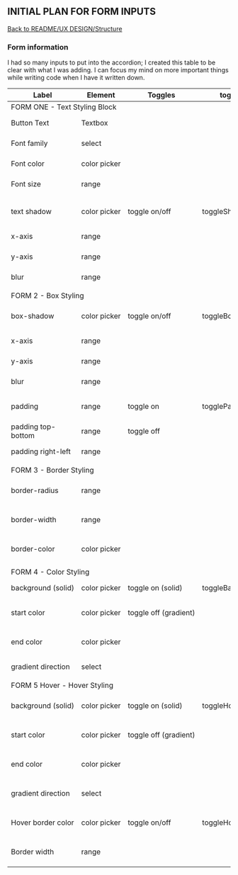 ## INITIAL PLAN FOR FORM INPUTS
[Back to README/UX DESIGN/Structure](/README.md/#3-structure)


### Form information 
I had so many inputs to put into the accordion; I created this table to be clear with what I was adding. I can focus my 
mind on more important things while writing code when I have it written down. 


<table>
    <thead>
        <tr><th>Label</th><th>Element</th><th>Toggles</th><th>toggleId</th><th>ID</th><th>Variable</th></tr>
    </thead>
    <tbody>
        <tr><td colspan=6>FORM ONE - Text Styling Block</td></tr>
        <tr><td>Button&nbsp;Text</td><td>Textbox</td><td>&nbsp;</td><td>&nbsp;</td><td>#style-text</td><td>styleText</td></tr>
        <tr><td>Font&nbsp;family</td><td>select</td><td>&nbsp;</td><td>&nbsp;</td><td>#style-font</td><td>fontFamilySel</td></tr>
        <tr><td>Font&nbsp;color</td><td>color&nbsp;picker</td><td>&nbsp;</td><td>&nbsp;</td><td>#style-color</td><td>fontStyleColorPicker</td></tr>
        <tr><td>Font&nbsp;size</td><td>range</td><td>&nbsp;</td><td>&nbsp;</td><td>#style-size</td><td>fontSizeRange</td></tr>
        <tr><td colspan=6></td></tr>
        <tr><td>text&nbsp;shadow</td><td>color&nbsp;picker</td><td>toggle&nbsp;on/off</td><td>toggleShadow</td><td>#style-text-shadow</td><td>textShadowColorPicker</td></tr>
        <tr><td>x-axis</td><td>range</td><td>&nbsp;</td><td>&nbsp;</td><td>#style-text-x</td><td>textShadowXRange</td></tr>
        <tr><td>y-axis</td><td>range</td><td>&nbsp;</td><td>&nbsp;</td><td>#style-text-y</td><td>textShadowYRange</td></tr>
        <tr><td>blur</td><td>range</td><td>&nbsp;</td><td>&nbsp;</td><td>#style-text-blur</td><td>textShadowBlurRange</td></tr>
        <tr><td colspan=6></td></tr>
        <tr><td colspan=6>FORM 2 - Box Styling</td></tr>
        <tr><td>box-shadow</td><td>color&nbsp;picker</td><td>toggle&nbsp;on/off</td><td>toggleBox</td><td>#style-box-shadow"</td><td>boxColorPicker</td></tr>
        <tr><td>x-axis</td><td>range</td><td>&nbsp;</td><td>&nbsp;</td><td>#style-box-x</td><td>boxXRange</td></tr>
        <tr><td>y-axis</td><td>range</td><td>&nbsp;</td><td>&nbsp;</td><td>#style-box-y</td><td>boxYRange</td></tr>
        <tr><td>blur</td><td>range</td><td>&nbsp;</td><td>&nbsp;</td><td>#style-box-blur</td><td>boxBlurRange</td></tr>
        <tr><td>padding</td><td>range</td><td>toggle&nbsp;on</td><td>togglePadding</td><td>#style-box-padding</td><td>boxPaddingRange</td></tr>
        <tr><td>padding&nbsp;top-bottom</td><td>range</td><td>toggle&nbsp;off</td><td>&nbsp;</td><td>#style-tb-padding</td><td>boxLrPaddingRange</td></tr>
        <tr><td>padding&nbsp;right-left</td><td>range</td><td>&nbsp;</td><td>&nbsp;</td><td>#style-lr-padding</td><td>boxLrPaddingRange</td></tr>
        <tr><td colspan=6></td></tr>
        <tr><td colspan=6>FORM 3 - Border&nbsp;Styling</td></tr>
        <tr><td>border-radius</td><td>range</td><td>&nbsp;</td><td>&nbsp;</td><td>#style-border-radius</td><td>borderRadiusRange</td></tr>
        <tr><td>border-width</td><td>range</td><td>&nbsp;</td><td>&nbsp;</td><td>#style-border-width</td><td>borderWidthRange</td></tr>
        <tr><td>border-color</td><td>color&nbsp;picker</td><td>&nbsp;</td><td>&nbsp;</td><td>#style-border-color</td><td>borderColorPicker</td></tr>
        <tr><td colspan=6></td></tr>
        <tr><td colspan=6>FORM 4  - Color Styling</td></tr>
        <tr><td>background&nbsp;(solid)</td><td>color&nbsp;picker</td><td>toggle&nbsp;on&nbsp;(solid)</td><td>toggleBackground</td><td>#style-bg-color</td><td>backgroundColorPicker</td></tr>
        <tr><td>start&nbsp;color</td><td>color&nbsp;picker</td><td>toggle&nbsp;off&nbsp;(gradient)</td><td>&nbsp;</td><td>#style-gradient1-color</td><td>gradient1ColorPicker</td></tr>
        <tr><td>end&nbsp;color</td><td>color&nbsp;picker</td><td>&nbsp;</td><td>&nbsp;</td><td>#style-gradient2-color</td><td>gradient2ColorPicker</td></tr>
        <tr><td>gradient&nbsp;direction</td><td>select</td><td>&nbsp;</td><td>&nbsp;</td><td>#gradient-direction</td><td>gradientDirectionSel</td></tr>
        <tr><td colspan=6></td></tr>
        <tr><td colspan=6>FORM 5 Hover - Hover Styling</td></tr>
        <tr><td>background&nbsp;(solid)</td><td>color&nbsp;picker</td><td>toggle&nbsp;on&nbsp;(solid)</td><td>toggleHover</td><td>#style-color-hover</td><td>backgroundHoverColorPicker</td></tr>
        <tr><td>start&nbsp;color</td><td>color&nbsp;picker</td><td>toggle&nbsp;off&nbsp;(gradient)</td><td>&nbsp;</td><td>#style-gradient1-hover</td><td>gradient1HoverColorPicker</td></tr>
        <tr><td>end&nbsp;color</td><td>color&nbsp;picker</td><td>&nbsp;</td><td>&nbsp;</td><td>#style-gradient2-hover</td><td>gradient2HoverColorPicker</td></tr>
        <tr><td>gradient&nbsp;direction</td><td>select</td><td>&nbsp;</td><td>&nbsp;</td><td>#gradient-hover-direction</td><td>gradientHoverDirectionSel</td></tr>
        <tr><td>Hover&nbsp;border&nbsp;color</td><td>color&nbsp;picker</td><td>toggle&nbsp;on/off</td><td>toggleHoverBorder</td><td>#hover-border-color</td><td>hoverBorderColorPicker </td></tr>
        <tr><td>Border&nbsp;width</td><td>range</td><td>&nbsp;</td><td>&nbsp;</td><td>#hover-border-width</td><td>hoverBorderWidthRange</td></tr>
    </tbody>
</table>